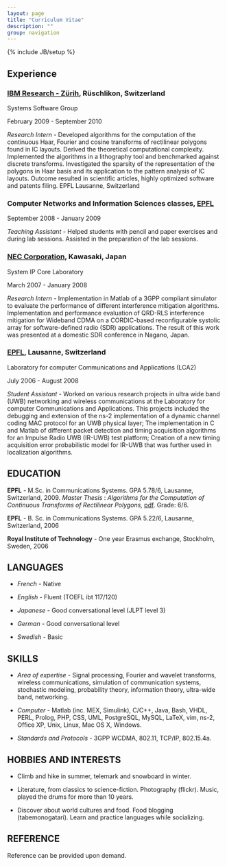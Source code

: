 ```yaml
---
layout: page
title: "Curriculum Vitae"
description: ""
group: navigation
---
```

{% include JB/setup %}

## Experience

### [IBM Research - Zürih](http://www.zurich.ibm.com), Rüschlikon, Switzerland

Systems Software Group

February 2009 - September 2010

_Research Intern_ - Developed algorithms for the computation of the continuous Haar, Fourier and cosine transforms of rectilinear polygons found in IC layouts. Derived the theoretical computational complexity. Implemented the algorithms in a lithography tool and benchmarked against discrete transforms. Investigated the sparsity of the representation of the polygons in Haar basis and its application to the pattern analysis of IC layouts. Outcome resulted in scientific articles, highly optimized software and patents filing.
EPFL    Lausanne, Switzerland

### Computer Networks and Information Sciences classes, [EPFL](http://www.epfl.ch)

September 2008 - January 2009

_Teaching Assistant_ - Helped students with pencil and paper exercises and during lab sessions. Assisted in the preparation of the lab sessions.

### [NEC Corporation](http://www.nec.com/), Kawasaki, Japan

System IP Core Laboratory

March 2007 - January 2008

_Research Intern_ - Implementation in Matlab of a 3GPP compliant simulator to evaluate the performance of different interference mitigation algorithms.  Implementation and performance evaluation of QRD-RLS interference mitigation for Wideband CDMA on a CORDIC-based reconfigurable systolic array for software-defined radio (SDR) applications. The result of this work was presented at a domestic SDR conference in Nagano, Japan.

### [EPFL](http://www.epfl.ch), Lausanne, Switzerland

Laboratory for computer Communications and Applications (LCA2)

July 2006 - August 2008

_Student Assistant_ - Worked on various research projects in ultra wide band (UWB) networking and wireless communications at the Laboratory for computer Communications and Applications. This projects included the debugging and extension of the ns-2 implementation of a dynamic channel coding MAC protocol for an UWB physical layer; The implementation in C and Matlab of different packet detection and timing acquisition algorithms for an Impulse Radio UWB (IR-UWB) test platform; Creation of a new timing acquisition error probabilistic model for IR-UWB that was further used in localization algorithms. 

## EDUCATION

**EPFL** - M.Sc. in Communications Systems. GPA 5.78/6, Lausanne, Switzerland, 2009. _Master Thesis_ : _Algorithms for the Computation of Continuous Transforms of Rectilinear Polygons,_ [pdf](resource/pdf/tech_2009_master_thesis.pdf). Grade: 6/6.

**EPFL** - B. Sc. in Communications Systems. GPA 5.22/6, Lausanne, Switzerland, 2006

**Royal Institute of Technology** - One year Erasmus exchange, Stockholm, Sweden, 2006

## LANGUAGES

* _French_ - Native

* _English_ - Fluent (TOEFL ibt 117/120)

* _Japanese_ - Good conversational level (JLPT level 3)

* _German_ - Good conversational level

* _Swedish_ - Basic

## SKILLS

* _Area of expertise_ -
Signal processing, Fourier and wavelet transforms, wireless communications, simulation of communication systems, stochastic modeling, probability theory, information theory, ultra-wide band, networking.

* _Computer_ -
Matlab (inc. MEX, Simulink), C/C++, Java, Bash, VHDL, PERL, Prolog, PHP, CSS, UML, PostgreSQL, MySQL, LaTeX, vim, ns-2, Office XP, Unix, Linux, Mac OS X, Windows.

* _Standards and Protocols_ -
3GPP WCDMA, 802.11, TCP/IP, 802.15.4a.

## HOBBIES AND INTERESTS

* Climb and hike in summer, telemark and snowboard in winter.

* Literature, from classics to science-fiction. Photography (flickr). Music, played the drums for more than 10 years.

* Discover about world cultures and food. Food blogging (tabemonogatari). Learn and practice languages while socializing.

## REFERENCE

Reference can be provided upon demand.

